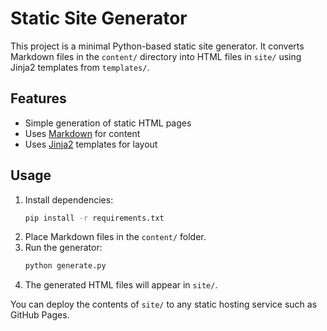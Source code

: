 # Static Site Generator

This project is a minimal Python-based static site generator. It converts Markdown files in the `content/` directory into HTML files in `site/` using Jinja2 templates from `templates/`.

## Features
- Simple generation of static HTML pages
- Uses [Markdown](https://python-markdown.github.io/) for content
- Uses [Jinja2](https://jinja.palletsprojects.com/) templates for layout

## Usage
1. Install dependencies:
   ```bash
   pip install -r requirements.txt
   ```
2. Place Markdown files in the `content/` folder.
3. Run the generator:
   ```bash
   python generate.py
   ```
4. The generated HTML files will appear in `site/`.

You can deploy the contents of `site/` to any static hosting service such as GitHub Pages.

